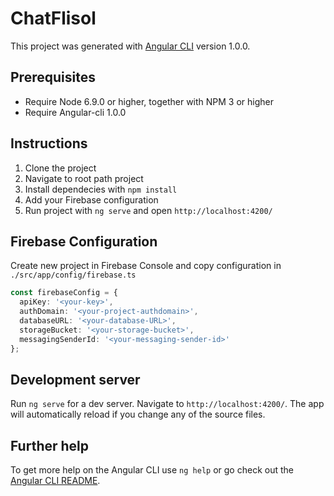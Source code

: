 # ChatFlisol

This project was generated with [Angular CLI](https://github.com/angular/angular-cli) version 1.0.0.

## Prerequisites
+ Require Node 6.9.0 or higher, together with NPM 3 or higher
+ Require Angular-cli 1.0.0

## Instructions

1. Clone the project
2. Navigate to root path project
3. Install dependecies with `npm install`
4. Add your Firebase configuration
5. Run project with `ng serve` and open `http://localhost:4200/`

##  Firebase Configuration

Create new project in Firebase Console and copy configuration in `./src/app/config/firebase.ts`

```typescript
const firebaseConfig = {
  apiKey: '<your-key>',
  authDomain: '<your-project-authdomain>',
  databaseURL: '<your-database-URL>',
  storageBucket: '<your-storage-bucket>',
  messagingSenderId: '<your-messaging-sender-id>'
};
```
## Development server

Run `ng serve` for a dev server. Navigate to `http://localhost:4200/`. The app will automatically reload if you change any of the source files.

## Further help

To get more help on the Angular CLI use `ng help` or go check out the [Angular CLI README](https://github.com/angular/angular-cli/blob/master/README.md).